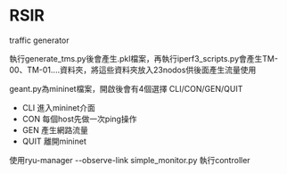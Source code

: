 # RSIR
traffic generator

執行generate_tms.py後會產生.pkl檔案，再執行iperf3_scripts.py會產生TM-00、TM-01....資料夾，將這些資料夾放入23nodos供後面產生流量使用




geant.py為mininet檔案，開啟後會有4個選擇 CLI/CON/GEN/QUIT
* CLI
進入mininet介面
* CON
每個host先做一次ping操作
* GEN
產生網路流量
* QUIT
離開mininet


使用ryu-manager --observe-link simple_monitor.py 執行controller
